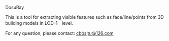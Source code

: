DosuRay

This is a tool for extracting visible features such as face/line/points from 3D building models in LOD-1　level.

For any question, please contact: cbbsjtu@126.com
